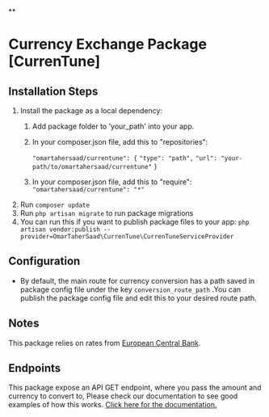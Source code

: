 **

# Currency Exchange Package [CurrenTune]

## Installation Steps
1. Install the package as a local dependency:
	1. Add package folder to 'your_path' into your app.
	2. In your composer.json file, add this to "repositories":

		`"omartahersaad/currentune": {`
			`"type": "path",`
			`"url": "your-path/to/omartahersaad/currentune"`
		`}`
	3. In your composer.json file, add this to "require":
		`"omartahersaad/currentune": "*"`
2. Run `composer update`
3. Run `php artisan migrate` to run package migrations
4. You can run this if you want to publish package files to your app:
	 `php artisan vendor:publish --provider=OmarTaherSaad\CurrenTune\CurrenTuneServiceProvider`

## Configuration

- By default, the main route for currency conversion has a path saved in package config file under the key `conversion_route_path` .You can publish the package config file and edit this to your desired route path.

## Notes
This package relies on rates from [European Central Bank](https://www.ecb.europa.eu/stats/policy_and_exchange_rates/euro_reference_exchange_rates/html/index.en.html).

## Endpoints
This package expose an API GET endpoint, where you pass the amount and currency to convert to, Please check our documentation to see good examples of how this works.
[Click here for the documentation.](https://app.swaggerhub.com/apis-docs/OmarTaherSaad/CurrenTunePackageAPIs/1.0.0)